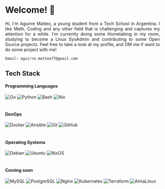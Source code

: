 # Welcome! 👋
<p align="justify">
Hi, I'm Aguirre Matteo, a young student from a Tech School in Argentina.
I like Math, Coding and any other field that is challenging and captures
my attention for a while. I'm currently doing some Homelabing in my room,
studying to become a Linux SysAdmin and contributing to some Open Source
projects. Feel free to take a look at my profile, and DM me if want to
do some project with me!
</p>

```
Email: aguirre.matteo77@gmail.com
```

## Tech Stack
#### Programming Languages
![Go](https://img.shields.io/badge/Go-black?style=for-the-badge&logo=go&logoColor=%23ffffff&color=%2300ACD7)
![Python](https://img.shields.io/badge/Python-black?style=for-the-badge&logo=python&logoColor=%23ffffff&color=%23316A98)
![Bash](https://img.shields.io/badge/Bash-black?style=for-the-badge&logo=gnubash&logoColor=%23ffffff&color=%232C3539)
![Nix](https://img.shields.io/badge/Nix-black?style=for-the-badge&logo=nixos&logoColor=%23ffffff&color=%235277C3)

#

#### DevOps
![Docker](https://img.shields.io/badge/Docker-black?style=for-the-badge&logo=docker&logoColor=%23ffffff&color=%230092E6)
![Ansible](https://img.shields.io/badge/Ansible-black?style=for-the-badge&logo=ansible&logoColor=%23ffffff&color=%23CC0000)
![Git](https://img.shields.io/badge/Git-black?style=for-the-badge&logo=git&logoColor=%23ffffff&color=%23F05133)
![GitHub](https://img.shields.io/badge/GitHub-black?style=for-the-badge&logo=github&logoColor=%23ffffff&color=%23000000)

#

#### Operating Systems
![Debian](https://img.shields.io/badge/Debian-black?style=for-the-badge&logo=debian&logoColor=%23ffffff&color=%23D60751)
![Ubuntu](https://img.shields.io/badge/Ubuntu-black?style=for-the-badge&logo=ubuntu&logoColor=%23ffffff&color=%23DE460C)
![NixOS](https://img.shields.io/badge/NixOS-black?style=for-the-badge&logo=nixos&logoColor=%23ffffff&color=%235277C3)

#

#### Coming soon
![MySQL](https://img.shields.io/badge/MySQL-black?style=for-the-badge&logo=mysql&logoColor=%23ffffff&color=%23016089)
![PostgreSQL](https://img.shields.io/badge/PostgreSQL-black?style=for-the-badge&logo=postgresql&logoColor=%23ffffff&color=%232F6091)
![Nginx](https://img.shields.io/badge/Nginx-black?style=for-the-badge&logo=nginx&logoColor=%23ffffff&color=%23009900)
![Kubernetes](https://img.shields.io/badge/Kubernetes-black?style=for-the-badge&logo=kubernetes&logoColor=%23ffffff&color=%23306BE6)
![Terraform](https://img.shields.io/badge/Terraform-black?style=for-the-badge&logo=terraform&logoColor=%23ffffff&color=%235C4EE5)
![AlmaLinux](https://img.shields.io/badge/AlmaLinux-black?style=for-the-badge&logo=almalinux&logoColor=%23ffffff&color=%2300245E)

#
